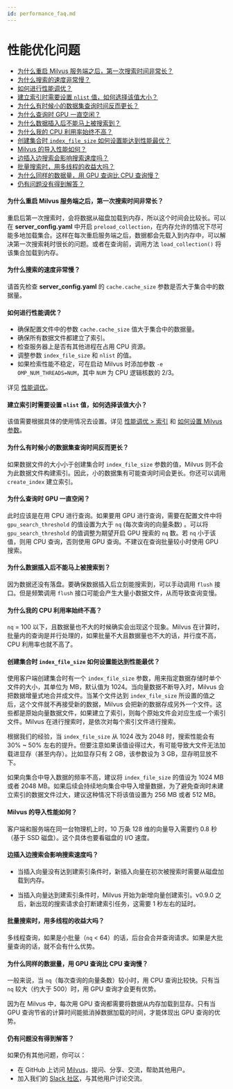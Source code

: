 ```yaml
---
id: performance_faq.md
---
```


# 性能优化问题

<!-- TOC -->

- [为什么重启 Milvus 服务端之后，第一次搜索时间非常长？](#为什么重启-milvus-服务端之后第一次搜索时间非常长)            
- [为什么搜索的速度非常慢？](#为什么搜索的速度非常慢)            
- [如何进行性能调优？](#如何进行性能调优)           
- [建立索引时需要设置 `nlist` 值，如何选择该值大小？](#建立索引时需要设置-nlist-值如何选择该值大小)            
- [为什么有时候小的数据集查询时间反而更长？](#为什么有时候小的数据集查询时间反而更长)             
- [为什么查询时 GPU 一直空闲？](#为什么查询时-gpu-一直空闲)            
- [为什么数据插入后不能马上被搜索到？](#为什么数据插入后不能马上被搜索到)          
- [为什么我的 CPU 利用率始终不高？](#为什么我的-CPU-利用率始终不高)         
- [创建集合时 `index_file_size` 如何设置能达到性能最优？](#创建集合时-index_file_size-如何设置能达到性能最优)            
- [Milvus 的导入性能如何？](#milvus-的导入性能如何)             
- [边插入边搜索会影响搜索速度吗？](#边插入边搜索会影响搜索速度吗)             
- [批量搜索时，用多线程的收益大吗？](#批量搜索时用多线程的收益大吗)             
- [为什么同样的数据量，用 GPU 查询比 CPU 查询慢？](#为什么同样的数据量用-gpu-查询比-cpu-查询慢)
- [仍有问题没有得到解答？](#仍有问题没有得到解答)


<!-- /TOC -->


#### 为什么重启 Milvus 服务端之后，第一次搜索时间非常长？

重启后第一次搜索时，会将数据从磁盘加载到内存，所以这个时间会比较长。可以在 **server_config.yaml** 中开启 `preload_collection`，在内存允许的情况下尽可能多地加载集合。这样在每次重启服务端之后，数据都会先载入到内存中，可以解决第一次搜索耗时很长的问题。或者在查询前，调用方法 `load_collection()` 将该集合加载到内存。


#### 为什么搜索的速度非常慢？

请首先检查 **server_config.yaml** 的 `cache.cache_size` 参数是否大于集合中的数据量。


#### 如何进行性能调优？

- 确保配置文件中的参数 `cache.cache_size` 值大于集合中的数据量。
- 确保所有数据文件都建立了索引。
- 检查服务器上是否有其他进程在占用 CPU 资源。
- 调整参数 `index_file_size` 和 `nlist` 的值。
- 如果检索性能不稳定，可在启动 Milvus 时添加参数 `-e OMP_NUM_THREADS=NUM`，其中 `NUM` 为 CPU 逻辑核数的 2/3。

详见 [性能调优](tuning.md)。


#### 建立索引时需要设置 `nlist` 值，如何选择该值大小？

该值需要根据具体的使用情况去设置。详见 [性能调优 > 索引](tuning.md#索引) 和 [如何设置 Milvus 参数](https://www.milvus.io/cn/blogs/2020-2-16-api-setting.md)。


#### 为什么有时候小的数据集查询时间反而更长？

如果数据文件的大小小于创建集合时 `index_file_size` 参数的值，Milvus 则不会为此数据文件构建索引。因此，小的数据集有可能查询时间会更长。你还可以调用 `create_index` 建立索引。


#### 为什么查询时 GPU 一直空闲？

此时应该是在用 CPU 进行查询。如果要用 GPU 进行查询，需要在配置文件中将 `gpu_search_threshold` 的值设置为大于 `nq` (每次查询的向量条数) 。可以将 `gpu_search_threshold` 的值调整为期望开启 GPU 搜索的 `nq` 数。若 `nq` 小于该值，则用 CPU 查询，否则使用 GPU 查询。不建议在查询批量较小时使用 GPU 搜索。


#### 为什么数据插入后不能马上被搜索到？

因为数据还没有落盘。要确保数据插入后立刻能搜索到，可以手动调用 `flush` 接口。但是频繁调用 `flush` 接口可能会产生大量小数据文件，从而导致查询变慢。


#### 为什么我的 CPU 利用率始终不高？

`nq` = 100 以下，且数据量也不大的时候确实会出现这个现象。Milvus 在计算时，批量内的查询是并行处理的，如果批量不大且数据量也不大的话，并行度不高，CPU 利用率也就不高了。


#### 创建集合时 `index_file_size` 如何设置能达到性能最优？

使用客户端创建集合时有一个 `index_file_size` 参数，用来指定数据存储时单个文件的大小，其单位为 MB，默认值为 1024。当向量数据不断导入时，Milvus 会把数据增量式地合并成文件。当某个文件达到 `index_file_size` 所设置的值之后，这个文件就不再接受新的数据，Milvus 会把新的数据存成另外一个文件。这些都是原始向量数据文件，如果建立了索引，则每个原始文件会对应生成一个索引文件。Milvus 在进行搜索时，是依次对每个索引文件进行搜索。

根据我们的经验，当 `index_file_size` 从 1024 改为 2048 时，搜索性能会有 30% ~ 50% 左右的提升。但要注意如果该值设得过大，有可能导致大文件无法加载进显存（甚至内存）。比如显存只有 2 GB，该参数设为 3 GB，显存明显放不下。

如果向集合中导入数据的频率不高，建议将 `index_file_size` 的值设为 1024 MB 或者 2048 MB。如果后续会持续地向集合中导入增量数据，为了避免查询时未建立索引的数据文件过大，建议这种情况下将该值设置为 256 MB 或者 512 MB。


#### Milvus 的导入性能如何？

客户端和服务端在同一台物理机上时，10 万条 128 维的向量导入需要约 0.8 秒（基于 SSD 磁盘）。这个具体也要看磁盘的 I/O 速度。


#### 边插入边搜索会影响搜索速度吗？

- 当插入向量没有达到建索引条件时，新插入向量在初次被搜索时需要从磁盘加载到内存。

- 当插入向量达到建索引条件时，Milvus 开始为新增向量创建索引。v0.9.0 之后，新出现的搜索请求会打断建索引任务，这需要 1 秒左右的延时。


#### 批量搜索时，用多线程的收益大吗？

多线程查询，如果是小批量（`nq` < 64）的话，后台会合并查询请求。如果是大批量查询的话，就不会有什么优势。


#### 为什么同样的数据量，用 GPU 查询比 CPU 查询慢？

一般来说，当 `nq`（每次查询的向量条数）较小时，用 CPU 查询比较快。只有当 `nq` 较大（约大于 500）时，用 GPU 查询才会更有优势。

因为在 Milvus 中，每次用 GPU 查询都需要将数据从内存加载到显存。只有当 GPU 查询节省的计算时间能抵消掉数据加载的时间，才能体现出 GPU 查询的优势。



#### 仍有问题没有得到解答？

如果仍有其他问题，你可以：

- 在 GitHub 上访问 [Milvus](https://github.com/milvus-io/milvus/issues)，提问、分享、交流，帮助其他用户。
- 加入我们的 [Slack 社区](https://join.slack.com/t/milvusio/shared_invite/enQtNzY1OTQ0NDI3NjMzLWNmYmM1NmNjOTQ5MGI5NDhhYmRhMGU5M2NhNzhhMDMzY2MzNDdlYjM5ODQ5MmE3ODFlYzU3YjJkNmVlNDQ2ZTk)，与其他用户讨论交流。

